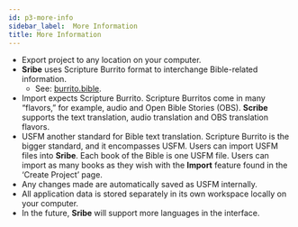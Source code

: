 ```yaml
---
id: p3-more-info
sidebar_label:  More Information
title: More Information
---
```


- Export project to any location on your computer. 
- **Sribe** uses Scripture Burrito format to interchange Bible-related information.
  - See: [burrito.bible](http://burrito.bible/).
- Import expects Scripture Burrito. Scripture Burritos come in many “flavors,” for example, audio and Open Bible Stories (OBS). **Scribe** supports the text translation, audio translation and OBS translation flavors.
- USFM another standard for Bible text translation. Scripture Burrito is the bigger standard, and it encompasses USFM. Users can import USFM files into **Sribe**. Each book of the Bible is one USFM file. Users can import as many books as they wish with the **Import** feature found in the ‘Create Project’ page. 
- Any changes made are automatically saved as USFM internally.
- All application data is stored separately in its own workspace locally on your computer.
- In the future, **Sribe** will support more languages in the interface. 